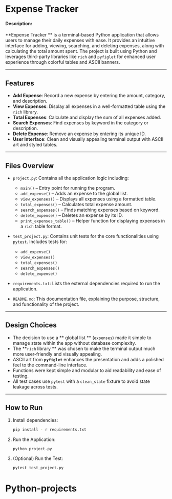 # Expense Tracker

#### Description:

**Expense Tracker ** is a terminal-based Python application that allows users to manage their daily expenses with ease. It provides an intuitive interface for adding, viewing, searching, and deleting expenses, along with calculating the total amount spent. The project is built using Python and leverages third-party libraries like `rich` and `pyfiglet` for enhanced user experience through colorful tables and ASCII banners.

---

## Features

- **Add Expense**: Record a new expense by entering the amount, category, and description.
- **View Expenses**: Display all expenses in a well-formatted table using the `rich` library.
- **Total Expenses**: Calculate and display the sum of all expenses added.
- **Search Expenses**: Find expenses by keyword in the category or description.
- **Delete Expense**: Remove an expense by entering its unique ID.
- **User Interface**: Clean and visually appealing terminal output with ASCII art and styled tables.

---

## Files Overview

- `project.py`: Contains all the application logic including:
    - `main()` – Entry point for running the program.
    - `add_expense()` – Adds an expense to the global list.
    - `view_expenses()` – Displays all expenses using a formatted table.
    - `total_expenses()` – Calculates total expense amount.
    - `search_expenses()` – Finds matching expenses based on keyword.
    - `delete_expense()` – Deletes an expense by its ID.
    - `print_expenses_table()` – Helper function for displaying expenses in a `rich` table format.

- `test_project.py`: Contains unit tests for the core functionalities using `pytest`. Includes tests for:
    - `add_expense()`
    - `view_expenses()`
    - `total_expenses()`
    - `search_expenses()`
    - `delete_expense()`

- `requirements.txt`: Lists the external dependencies required to run the application.

- `README.md`: This documentation file, explaining the purpose, structure, and functionality of the project.

---

## Design Choices

- The decision to use a ** global list ** (`expenses`) made it simple to manage state within the app without database complexity.
- The **`rich` library ** was chosen to make the terminal output much more user-friendly and visually appealing.
- ASCII art from **`pyfiglet`** enhances the presentation and adds a polished feel to the command-line interface.
- Functions were kept simple and modular to aid readability and ease of testing.
- All test cases use `pytest` with a `clean_slate` fixture to avoid state leakage across tests.

---

## How to Run

1. Install dependencies:

    ```bash
    pip install - r requirements.txt

2. Run the Application:

    ```bash
    python project.py

3. (Optional) Run the Test:

    ```bash
    pytest test_project.py
# Python-projects
